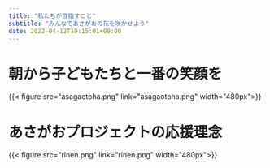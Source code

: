 ```yaml
---
title: "私たちが目指すこと"
subtitle: "みんなであさがおの花を咲かせよう"
date: 2022-04-12T19:15:01+09:00
---
```

# 朝から子どもたちと一番の笑顔を
{{< figure src="asagaotoha.png" link="asagaotoha.png" width="480px">}}
# あさがおプロジェクトの応援理念
{{< figure src="rinen.png" link="rinen.png" width="480px">}}


